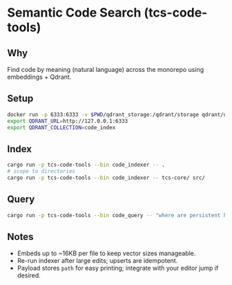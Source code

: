 # Semantic Code Search (tcs-code-tools)

## Why
Find code by meaning (natural language) across the monorepo using embeddings + Qdrant.

## Setup
```bash
docker run -p 6333:6333 -v $PWD/qdrant_storage:/qdrant/storage qdrant/qdrant:latest
export QDRANT_URL=http://127.0.0.1:6333
export QDRANT_COLLECTION=code_index
```

## Index
```bash
cargo run -p tcs-code-tools --bin code_indexer -- .
# scope to directories
cargo run -p tcs-code-tools --bin code_indexer -- tcs-core/ src/
```

## Query
```bash
cargo run -p tcs-code-tools --bin code_query -- "where are persistent homology features computed?" 10
```

## Notes
- Embeds up to ~16KB per file to keep vector sizes manageable.
- Re-run indexer after large edits; upserts are idempotent.
- Payload stores `path` for easy printing; integrate with your editor jump if desired.

